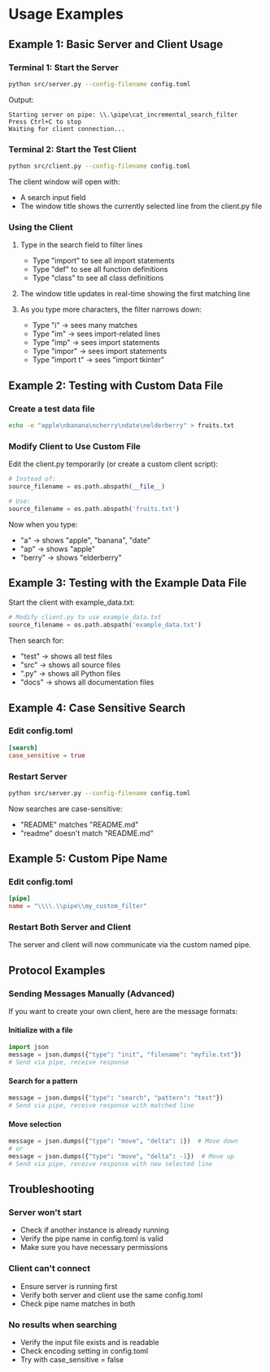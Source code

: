 # Usage Examples

## Example 1: Basic Server and Client Usage

### Terminal 1: Start the Server

```bash
python src/server.py --config-filename config.toml
```

Output:
```
Starting server on pipe: \\.\pipe\cat_incremental_search_filter
Press Ctrl+C to stop
Waiting for client connection...
```

### Terminal 2: Start the Test Client

```bash
python src/client.py --config-filename config.toml
```

The client window will open with:
- A search input field
- The window title shows the currently selected line from the client.py file

### Using the Client

1. Type in the search field to filter lines
   - Type "import" to see all import statements
   - Type "def" to see all function definitions
   - Type "class" to see all class definitions

2. The window title updates in real-time showing the first matching line

3. As you type more characters, the filter narrows down:
   - Type "i" → sees many matches
   - Type "im" → sees import-related lines
   - Type "imp" → sees import statements
   - Type "impor" → sees import statements
   - Type "import t" → sees "import tkinter"

## Example 2: Testing with Custom Data File

### Create a test data file

```bash
echo -e "apple\nbanana\ncherry\ndate\nelderberry" > fruits.txt
```

### Modify Client to Use Custom File

Edit the client.py temporarily (or create a custom client script):

```python
# Instead of:
source_filename = os.path.abspath(__file__)

# Use:
source_filename = os.path.abspath('fruits.txt')
```

Now when you type:
- "a" → shows "apple", "banana", "date"
- "ap" → shows "apple"
- "berry" → shows "elderberry"

## Example 3: Testing with the Example Data File

Start the client with example_data.txt:

```python
# Modify client.py to use example_data.txt
source_filename = os.path.abspath('example_data.txt')
```

Then search for:
- "test" → shows all test files
- "src" → shows all source files
- ".py" → shows all Python files
- "docs" → shows all documentation files

## Example 4: Case Sensitive Search

### Edit config.toml

```toml
[search]
case_sensitive = true
```

### Restart Server

```bash
python src/server.py --config-filename config.toml
```

Now searches are case-sensitive:
- "README" matches "README.md"
- "readme" doesn't match "README.md"

## Example 5: Custom Pipe Name

### Edit config.toml

```toml
[pipe]
name = "\\\\.\\pipe\\my_custom_filter"
```

### Restart Both Server and Client

The server and client will now communicate via the custom named pipe.

## Protocol Examples

### Sending Messages Manually (Advanced)

If you want to create your own client, here are the message formats:

#### Initialize with a file
```python
import json
message = json.dumps({"type": "init", "filename": "myfile.txt"})
# Send via pipe, receive response
```

#### Search for a pattern
```python
message = json.dumps({"type": "search", "pattern": "test"})
# Send via pipe, receive response with matched line
```

#### Move selection
```python
message = json.dumps({"type": "move", "delta": 1})  # Move down
# or
message = json.dumps({"type": "move", "delta": -1})  # Move up
# Send via pipe, receive response with new selected line
```

## Troubleshooting

### Server won't start
- Check if another instance is already running
- Verify the pipe name in config.toml is valid
- Make sure you have necessary permissions

### Client can't connect
- Ensure server is running first
- Verify both server and client use the same config.toml
- Check pipe name matches in both

### No results when searching
- Verify the input file exists and is readable
- Check encoding setting in config.toml
- Try with case_sensitive = false
